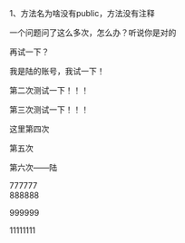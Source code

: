1、方法名为啥没有public，方法没有注释

一个问题问了这么多次，怎么办？听说你是对的

再试一下？

我是陆的账号，我试一下！

第二次测试一下！！！

第三次测试一下！！！

这里第四次

第五次

第六次——陆

777777  
888888

999999



11111111

